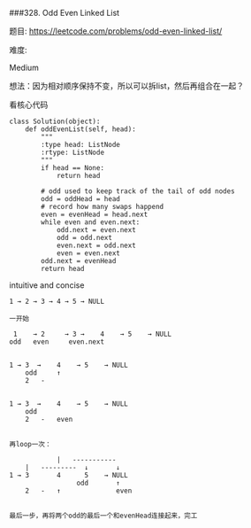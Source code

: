 ###328. Odd Even Linked List

题目:
<https://leetcode.com/problems/odd-even-linked-list/>


难度:

Medium 


想法：因为相对顺序保持不变，所以可以拆list，然后再组合在一起？


看核心代码


```
class Solution(object):
    def oddEvenList(self, head):
        """
        :type head: ListNode
        :rtype: ListNode
        """
        if head == None:
            return head

        # odd used to keep track of the tail of odd nodes
        odd = oddHead = head
        # record how many swaps happend
        even = evenHead = head.next
        while even and even.next:
            odd.next = even.next
            odd = odd.next
            even.next = odd.next 
            even = even.next
        odd.next = evenHead
        return head 
```

intuitive and concise


```
1 → 2 → 3 → 4 → 5 → NULL

一开始

 1    → 2     → 3 →    4    → 5    → NULL
odd   even     even.next


1 → 3  →    4    → 5    → NULL
    odd     ↑
    2   -   
    
 
1 → 3  →    4    → 5    → NULL
    odd     
    2   -   even
    

再loop一次：

            |   -----------  
    |   ---------  ↓       ↓
1 → 3       4      5    → NULL
                 odd       ↑
    2   -   ↑              even
    

最后一步，再将两个odd的最后一个和evenHead连接起来，完工
```


